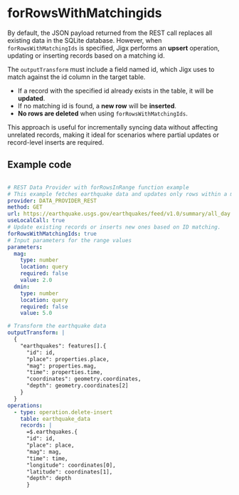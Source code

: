 # forRowsWithMatchingids

By default, the JSON payload returned from the REST call replaces all existing data in the SQLite database. However, when `forRowsWithMatchingIds` is specified, Jigx performs an **upsert** operation, updating or inserting records based on a matching id.

The `outputTransform` must include a field named id, which Jigx uses to match against the id column in the target table.

* If a record with the specified id already exists in the table, it will be **updated**.
* If no matching id is found, a **new row** will be **inserted**.
* **No rows are deleted** when using `forRowsWithMatchingIds`.

This approach is useful for incrementally syncing data without affecting unrelated records, making it ideal for scenarios where partial updates or record-level inserts are required.

## Example code

```yaml

# REST Data Provider with forRowsInRange function example
# This example fetches earthquake data and updates only rows within a magnitude range
provider: DATA_PROVIDER_REST
method: GET
url: https://earthquake.usgs.gov/earthquakes/feed/v1.0/summary/all_day.geojson
useLocalCall: true  
# Update existing records or inserts new ones based on ID matching.
forRowsWithMatchingIds: true
# Input parameters for the range values
parameters:
  mag:
    type: number
    location: query
    required: false
    value: 2.0
  dmin:  
    type: number
    location: query
    required: false
    value: 5.0

# Transform the earthquake data
outputTransform: |
  {
    "earthquakes": features[].{
      "id": id,
      "place": properties.place,
      "mag": properties.mag,
      "time": properties.time,
      "coordinates": geometry.coordinates,
      "depth": geometry.coordinates[2]
    }
  }
operations:
  - type: operation.delete-insert
    table: earthquake_data
    records: |
      =$.earthquakes.{
      "id": id,
      "place": place,
      "mag": mag,
      "time": time,
      "longitude": coordinates[0],
      "latitude": coordinates[1],
      "depth": depth
      }
```
